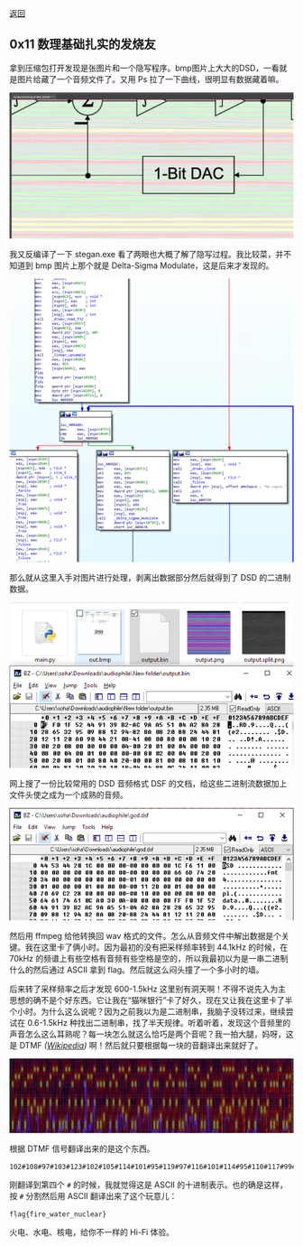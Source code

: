 [返回](./README.md)

## 0x11 数理基础扎实的发烧友

拿到压缩包打开发现是张图片和一个隐写程序。bmp图片上大大的DSD，一看就是图片给藏了一个音频文件了。又用 Ps 拉了一下曲线，很明显有数据藏着嘛。

![Snipaste_2018-10-12_01-39-57.png](./images/1962830901.png)

我又反编译了一下 stegan.exe 看了两眼也大概了解了隐写过程。我比较菜，并不知道到 bmp 图片上那个就是 Delta-Sigma Modulate，这是后来才发现的。

![Snipaste_2018-10-12_01-43-41.png](./images/982647386.png)

那么就从这里入手对图片进行处理，剥离出数据部分然后就得到了 DSD 的二进制数据。

![Snipaste_2018-10-12_01-49-46.png](./images/2572283108.png)

网上搜了一份比较常用的 DSD 音频格式 DSF 的文档，给这些二进制流数据加上文件头使之成为一个成熟的音频。

![Snipaste_2018-10-12_01-59-33.png](./images/3723102722.png)

然后用 ffmpeg 给他转换回 wav 格式的文件。怎么从音频文件中解出数据是个关键。我在这里卡了俩小时。因为最初的没有把采样频率转到 44.1kHz 的时候，在 70kHz 的频谱上有些空格有音频有些空格是空的，所以我最初以为是一串二进制什么的然后通过 ASCII 拿到 flag。然后就这么闷头撞了一个多小时的墙。

后来转了采样频率之后才发现 600-1.5kHz 这里别有洞天啊！不得不说先入为主思想的确不是个好东西。它让我在“猫咪银行”卡了好久，现在又让我在这里卡了半个小时。为什么这么说呢？因为之前我以为是二进制串，我脑子没转过来，继续尝试在 0.6-1.5kHz 种找出二进制串，找了半天规律。听着听着，发现这个音频里的声音怎么这么耳熟呢？每一块怎么就这么恰巧是两个音呢？我一拍大腿，妈呀，这是 DTMF *\([Wikipedia](https://en.wikipedia.org/wiki/Dual-tone_multi-frequency_signaling)\)* 啊！然后就只要根据每一块的音翻译出来就好了。

![Snipaste_2018-10-12_02-05-55.png](./images/1281997036.png)

根据 DTMF 信号翻译出来的是这个东西。

```
102#108#97#103#123#102#105#114#101#95#119#97#116#101#114#95#110#117#99#108#101#97#114#125
```

刚翻译到第四个 `#` 的时候，我就觉得这是 ASCII 的十进制表示。也的确是这样，按 `#` 分割然后用 ASCII 翻译出来了这个玩意儿：

```
flag{fire_water_nuclear}
```

火电、水电、核电，给你不一样的 Hi-Fi 体验。
